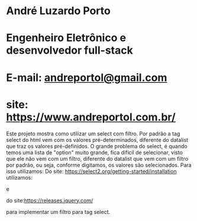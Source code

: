 # André Luzardo Porto
# Engenheiro Eletrônico e desenvolvedor full-stack
# E-mail: andreportol@gmail.com
# site: https://www.andreportol.com.br/

Este projeto mostra como utilizar um select com filtro.
Por padrão a tag select do html vem com os valores pré-determinados, diferente do datalist que traz os valores pré-definidos.
O grande problema do select, é quando temos uma lista de "option" muito grande, fica difícil de selecionar, visto que ele não vem com um filtro, diferente do
datalist que vem com um filtro por padrão, ou seja, conforme digitamos, os valores são selecionados.
Para isso utilizamos:
Do site: https://select2.org/getting-started/installation
utilizamos:

<link href="https://cdn.jsdelivr.net/npm/select2@4.1.0-rc.0/dist/css/select2.min.css" rel="stylesheet" />
<script src="https://cdn.jsdelivr.net/npm/select2@4.1.0-rc.0/dist/js/select2.min.js"></script>

e 

do site:https://releases.jquery.com/

<script src="https://code.jquery.com/jquery-3.7.1.min.js" integrity="sha256-/JqT3SQfawRcv/BIHPThkBvs0OEvtFFmqPF/lYI/Cxo=" crossorigin="anonymous"></script>




para implementar um filtro para tag select.
